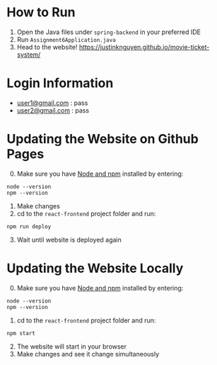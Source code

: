 # How to Run
1. Open the Java files under `spring-backend` in your preferred IDE
2. Run `Assignment6Application.java`
3. Head to the website! https://justinknguyen.github.io/movie-ticket-system/ 

# Login Information
* user1@gmail.com : pass
* user2@gmail.com : pass

# Updating the Website on Github Pages
0. Make sure you have [Node and npm](https://nodejs.org/en/download/) installed by entering:
```
node --version
npm --version
```
1. Make changes
2. cd to the `react-frontend` project folder and run:
```
npm run deploy
```
3. Wait until website is deployed again

# Updating the Website Locally
0. Make sure you have [Node and npm](https://nodejs.org/en/download/) installed by entering:
```
node --version
npm --version
```
1. cd to the `react-frontend` project folder and run:
```
npm start
```
2. The website will start in your browser
3. Make changes and see it change simultaneously
